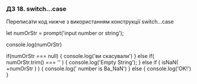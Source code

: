 ### ДЗ 18. switch...case
Переписати код нижче з використанням конструкції switch…case

let numOrStr = prompt('input number or string');

console.log(numOrStr)


if(numOrStr === null) {
console.log('ви скасували')
} else if( numOrStr.trim() === '' ) {
console.log('Empty String');
} else if ( isNaN( +numOrStr ) ) {
console.log(' number is Ba_NaN')
} else {
console.log('OK!')
}